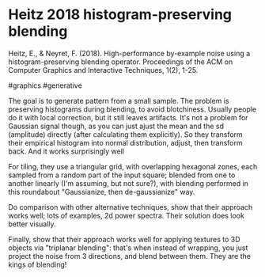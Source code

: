 # Heitz 2018 histogram-preserving blending

Heitz, E., & Neyret, F. (2018). High-performance by-example noise using a histogram-preserving blending operator. Proceedings of the ACM on Computer Graphics and Interactive Techniques, 1(2), 1-25.

#graphics #generative

The goal is to generate pattern from a small sample. The problem is preserving histograms during blending, to avoid blotchiness. Usually people do it with local correction, but it still leaves artifacts. It's not a problem for Gaussian signal though, as you can just ajust the mean and the sd (amplitude) directly (after calculating them explicitly). So they transform their empirical histogram into normal distribution, adjust, then transform back. And it works surprisingly well

For tiling, they use a triangular grid, with overlapping hexagonal zones, each sampled from a random part of the input square; blended from one to another linearly (I'm assuming, but not sure?), with blending performed in this roundabout "Gaussianize, then de-gaussianize" way.

Do comparison with other alternative techniques, show that their approach works well; lots of examples, 2d power spectra. Their solution does look better visually.

Finally, show that their approach works well for applying textures to 3D objects via "triplanar blending": that's when instead of wrapping, you just project the noise from 3 directions, and blend between them. They are the kings of blending!